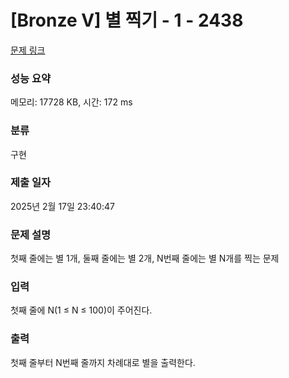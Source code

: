 # [Bronze V] 별 찍기 - 1 - 2438

[문제 링크](https://www.acmicpc.net/problem/2438)

### 성능 요약

메모리: 17728 KB, 시간: 172 ms

### 분류

구현

### 제출 일자

2025년 2월 17일 23:40:47

### 문제 설명

<p>첫째 줄에는 별 1개, 둘째 줄에는 별 2개, N번째 줄에는 별 N개를 찍는 문제</p>

### 입력

 <p>첫째 줄에 N(1 ≤ N ≤ 100)이 주어진다.</p>

### 출력

 <p>첫째 줄부터 N번째 줄까지 차례대로 별을 출력한다.</p>

